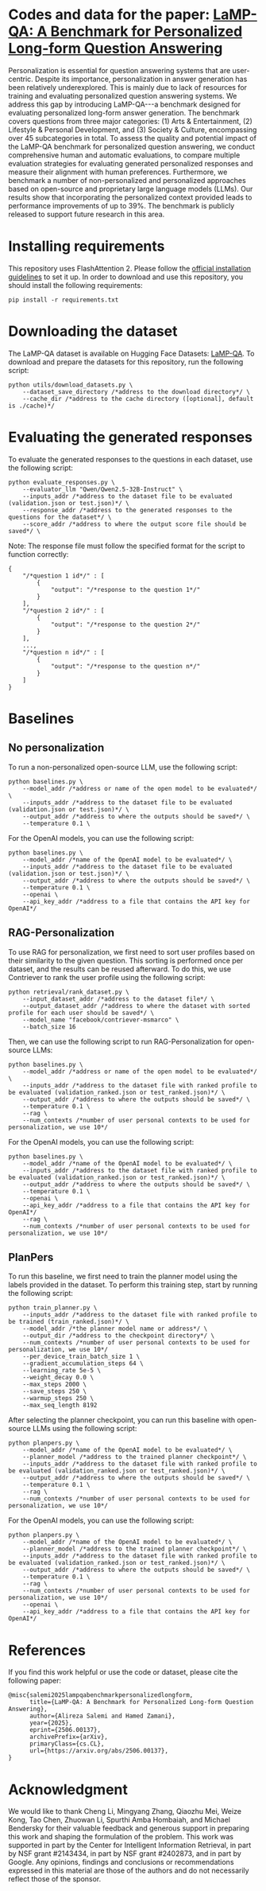 # Codes and data for the paper: [LaMP-QA: A Benchmark for Personalized Long-form Question Answering](https://arxiv.org/abs/2506.00137)

Personalization is essential for question answering systems that are user-centric. Despite its importance, personalization in answer generation has been relatively underexplored. This is mainly due to lack of resources for training and evaluating personalized question answering systems. We address this gap by introducing LaMP-QA---a benchmark designed for evaluating personalized long-form answer generation. The benchmark covers questions from three major categories: (1) Arts & Entertainment, (2) Lifestyle & Personal Development, and (3) Society & Culture, encompassing over 45 subcategories in total. To assess the quality and potential impact of the LaMP-QA benchmark for personalized question answering, we conduct comprehensive human and automatic evaluations, to compare multiple evaluation strategies for evaluating generated personalized responses and measure their alignment with human preferences. Furthermore, we benchmark a number of non-personalized and personalized approaches based on open-source and proprietary large language models (LLMs). Our results show that incorporating the personalized context provided leads to performance improvements of up to 39\%. The benchmark is publicly released to support future research in this area.

# Installing requirements

This repository uses FlashAttention 2. Please follow the [official installation guidelines](https://github.com/Dao-AILab/flash-attention) to set it up. In order to download and use this repository, you should install the following requirements:

```
pip install -r requirements.txt
```

# Downloading the dataset

The LaMP-QA dataset is available on Hugging Face Datasets: [LaMP-QA](https://huggingface.co/datasets/alireza7/LaMP-QA). To download and prepare the datasets for this repository, run the following script:

```shell
python utils/download_datasets.py \
    --dataset_save_directory /*address to the download directory*/ \
    --cache_dir /*address to the cache directory ([optional], default is ./cache)*/
```

# Evaluating the generated responses

To evaluate the generated responses to the questions in each dataset, use the following script:

```shell
python evaluate_responses.py \
    --evaluator_llm "Qwen/Qwen2.5-32B-Instruct" \
    --inputs_addr /*address to the dataset file to be evaluated (validation.json or test.json)*/ \
    --response_addr /*address to the generated responses to the questions for the dataset*/ \
    --score_addr /*address to where the output score file should be saved*/ \
```

Note: The response file must follow the specified format for the script to function correctly:

```
{
    "/*question 1 id*/" : [
        {
            "output": "/*response to the question 1*/"
        }
    ],
    "/*question 2 id*/" : [
        {
            "output": "/*response to the question 2*/"
        }
    ],
    ...,
    "/*question n id*/" : [
        {
            "output": "/*response to the question n*/"
        }
    ]
}
```

# Baselines

## No personalization

To run a non-personalized open-source LLM, use the following script:

```shell
python baselines.py \
    --model_addr /*address or name of the open model to be evaluated*/ \
    --inputs_addr /*address to the dataset file to be evaluated (validation.json or test.json)*/ \
    --output_addr /*address to where the outputs should be saved*/ \
    --temperature 0.1 \
```

For the OpenAI models, you can use the following script:

```shell
python baselines.py \
    --model_addr /*name of the OpenAI model to be evaluated*/ \
    --inputs_addr /*address to the dataset file to be evaluated (validation.json or test.json)*/ \
    --output_addr /*address to where the outputs should be saved*/ \
    --temperature 0.1 \
    --openai \
    --api_key_addr /*address to a file that contains the API key for OpenAI*/
```

## RAG-Personalization

To use RAG for personalization, we first need to sort user profiles based on their similarity to the given question. This sorting is performed once per dataset, and the results can be reused afterward. To do this, we use Contriever to rank the user profile using the following script:

```shell
python retrieval/rank_dataset.py \
    --input_dataset_addr /*address to the dataset file*/ \
    --output_dataset_addr /*address to where the dataset with sorted profile for each user should be saved*/ \
    --model_name "facebook/contriever-msmarco" \
    --batch_size 16
```

Then, we can use the following script to run RAG-Personalization for open-source LLMs:

```shell
python baselines.py \
    --model_addr /*address or name of the open model to be evaluated*/ \
    --inputs_addr /*address to the dataset file with ranked profile to be evaluated (validation_ranked.json or test_ranked.json)*/ \
    --output_addr /*address to where the outputs should be saved*/ \
    --temperature 0.1 \
    --rag \
    --num_contexts /*number of user personal contexts to be used for personalization, we use 10*/
```

For the OpenAI models, you can use the following script:

```shell
python baselines.py \
    --model_addr /*name of the OpenAI model to be evaluated*/ \
    --inputs_addr /*address to the dataset file with ranked profile to be evaluated (validation_ranked.json or test_ranked.json)*/ \
    --output_addr /*address to where the outputs should be saved*/ \
    --temperature 0.1 \
    --openai \
    --api_key_addr /*address to a file that contains the API key for OpenAI*/
    --rag \
    --num_contexts /*number of user personal contexts to be used for personalization, we use 10*/
```

## PlanPers

To run this baseline, we first need to train the planner model using the labels provided in the dataset. To perform this training step, start by running the following script:


```shell
python train_planner.py \
    --inputs_addr /*address to the dataset file with ranked profile to be trained (train_ranked.json)*/ \
    --model_addr /*the planner model name or address*/ \
    --output_dir /*address to the checkpoint directory*/ \
    --num_contexts /*number of user personal contexts to be used for personalization, we use 10*/
    --per_device_train_batch_size 1 \
    --gradient_accumulation_steps 64 \
    --learning_rate 5e-5 \
    --weight_decay 0.0 \
    --max_steps 2000 \
    --save_steps 250 \
    --warmup_steps 250 \
    --max_seq_length 8192
```

After selecting the planner checkpoint, you can run this baseline with open-source LLMs using the following script:

```shell
python planpers.py \
    --model_addr /*name of the OpenAI model to be evaluated*/ \
    --planner_model /*address to the trained planner checkpoint*/ \
    --inputs_addr /*address to the dataset file with ranked profile to be evaluated (validation_ranked.json or test_ranked.json)*/ \
    --output_addr /*address to where the outputs should be saved*/ \
    --temperature 0.1 \
    --rag \
    --num_contexts /*number of user personal contexts to be used for personalization, we use 10*/
```

For the OpenAI models, you can use the following script:

```shell
python planpers.py \
    --model_addr /*name of the OpenAI model to be evaluated*/ \
    --planner_model /*address to the trained planner checkpoint*/ \
    --inputs_addr /*address to the dataset file with ranked profile to be evaluated (validation_ranked.json or test_ranked.json)*/ \
    --output_addr /*address to where the outputs should be saved*/ \
    --temperature 0.1 \
    --rag \
    --num_contexts /*number of user personal contexts to be used for personalization, we use 10*/
    --openai \
    --api_key_addr /*address to a file that contains the API key for OpenAI*/
```

# References

If you find this work helpful or use the code or dataset, please cite the following paper:

```
@misc{salemi2025lampqabenchmarkpersonalizedlongform,
      title={LaMP-QA: A Benchmark for Personalized Long-form Question Answering}, 
      author={Alireza Salemi and Hamed Zamani},
      year={2025},
      eprint={2506.00137},
      archivePrefix={arXiv},
      primaryClass={cs.CL},
      url={https://arxiv.org/abs/2506.00137}, 
}
```

# Acknowledgment

We would like to thank Cheng Li, Mingyang Zhang, Qiaozhu Mei, Weize Kong, Tao Chen, Zhuowan Li, Spurthi Amba Hombaiah, and Michael Bendersky for their valuable feedback and generous support in preparing this work and shaping the formulation of the problem. This work was supported in part by the Center for Intelligent Information Retrieval, in part by NSF grant #2143434, in part by NSF grant #2402873, and in part by Google. Any opinions, findings and conclusions or recommendations expressed in this material are those of the authors and do not necessarily reflect those of the sponsor.
